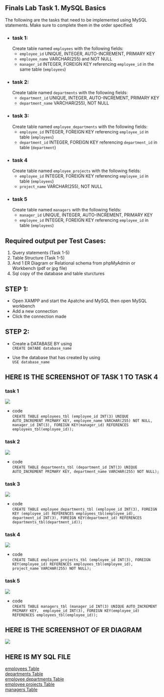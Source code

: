 ## Finals Lab Task 1. MySQL Basics
<!-- task needed to complete and instructions -->
The following are the tasks that need to be implemented using MySQL statements. Make sure to complete them in the order specified:
- ### task 1:
  Create table named `employees` with the following fields:  
  - `employee_id` UNIQUE, INTEGER, AUTO-INCREMENT, PRIMARY KEY
  -  `employee_name` VARCHAR(255) and NOT NULL
  -  `manager_id` INTEGER, FOREIGN KEY referencing `employee_id` in the same table (`employees`) 
- ### task 2:
  Create table named `departments` with the following fields:
  - `department_id`  UNIQUE, INTEGER, AUTO-INCREMENT, PRIMARY KEY
  - `department_name` VARCHAR(255), NOT NULL
- ### task 3:
  Create table named `employee_departments` with the following fields:
  - `employee_id` INTEGER, FOREIGN KEY referencing `employee_id` in table (`employees`)
  - `department_id` INTEGER, FOREIGN KEY referencing `department_id` in table (`department`)
- ### task 4
  Create table named `employee_projects` with the following fields:
  - `employee_id` INTEGER, FOREIGN KEY referencing `employee_id` in table (`employees`)
  - `project_name` VARCHAR(255), NOT NULL
- ### task 5
  Create table named `managers` with the following fields:
  - `manager_id` UNIQUE, INTEGER, AUTO-INCREMENT, PRIMARY KEY
  - `employee_id` INTEGER, FOREIGN KEY referencing `employee_id` in table (`employees`)



 <!-- required output-->
## Required output per Test Cases:
1. Query statements (Task 1-5)
2. Table Structure (Task 1-5)
3. And 1 ER Diagram or Relational schema from phpMyAdmin or Workbench (pdf or jpg file)
4. Sql copy of the database and table sturctures


<!-- step by step -->
## STEP 1:
- Open XAMPP and start the Apatche and MySQL then open MySQL workbench
- Add a new connection
- Click the connection made
## STEP 2:
- Create a DATABASE BY using  
 `CREATE DATABE database_name`
- Use the database that has created by using  
  `USE database_name`

  <!-- screenshots and code  -->
## HERE IS THE SCREENSHOT OF TASK 1 TO TASK 4 
### task 1
![](https://github.com/jstn-rnn19/images/blob/main/final%20lab/task%201/task%201%20-%20task%201.png)  
- code  
  `CREATE TABLE employees_tbl (employee_id INT(3) UNIQUE AUTO_INCREMENT PRIMARY KEY,
 employee_name VARCHAR(255) NOT NULL, 
 manager_id INT(3), FOREIGN KEY(manager_id) REFERENCES employees_tbl(employee_id));`
### task 2
![](image/task%201%20-%20task%202.png)
- code  
  `CREATE TABLE departments_tbl (department_id INT(3) UNIQUE AUTO_INCREMENT PRIMARY KEY,
 department_name VARCHAR(255) NOT NULL);`
### task 3
![](image/task%201%20-%20task%203.png)
- code  
`CREATE TABLE employee_departments_tbl (employee_id INT(3), FOREIGN KEY (employee_id) REFERENCES employees_tbl(employee_id), 
department_id INT(3), FOREIGN KEY(department_id) REFERENCES departments_tbl(department_id));`
### task 4
![](image/task%201%20-%20task%204.png)
- code  
  `CREATE TABLE employee_projects_tbl (employee_id INT(3), FOREIGN KEY(employee_id) REFERENCES employees_tbl(employee_id),
 project_name VARCHAR(255) NOT NULL);`
### task 5
![](image/task%201%20-%20task%205.png)
- code  
  `CREATE TABLE managers_tbl (manager_id INT(3) UNIQUE AUTO_INCREMENT PRIMARY KEY, 
employee_id INT(3), FOREIGN KEY(employee_id) REFERENCES employees_tbl(employee_id));`


<!-- ER Diagram -->
## HERE IS THE SCREENSHOT OF ER DIAGRAM
![](image/task%201%20ER%20diagram.png)

<!--SQL FILES-->
## HERE IS MY SQL FILE
[employees Table](file/multi_level_company_db_employee_projects_tbl.sql)  
[departments Table](file/multi_level_company_db_departments_tbl.sql)  
[employee departments Table](file/multi_level_company_db_employee_departments_tbl.sql)  
[employee projects Table](file/multi_level_company_db_employee_projects_tbl.sql)  
[managers Table](file/multi_level_company_db_managers_tbl.sql)  

